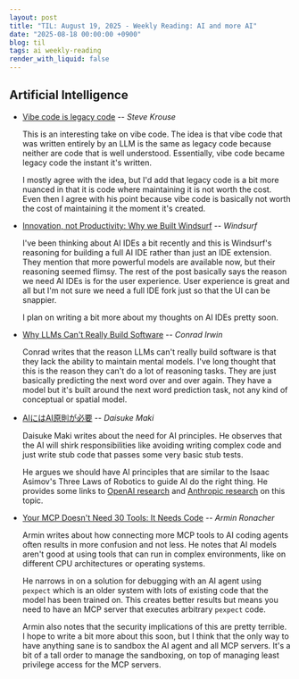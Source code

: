 ```yaml
---
layout: post
title: "TIL: August 19, 2025 - Weekly Reading: AI and more AI"
date: "2025-08-18 00:00:00 +0900"
blog: til
tags: ai weekly-reading
render_with_liquid: false
---
```


## Artificial Intelligence

- [Vibe code is legacy code](https://blog.val.town/vibe-code) -- _Steve Krouse_

    This is an interesting take on vibe code. The idea is that vibe code that was
    written entirely by an LLM is the same as legacy code because neither are code
    that is well understood. Essentially, vibe code became legacy code the
    instant it's written.

    I mostly agree with the idea, but I'd add that legacy code is a bit more
    nuanced in that it is code where maintaining it is not worth the cost. Even
    then I agree with his point because vibe code is basically not worth the cost
    of maintaining it the moment it's created.

- [Innovation, not Productivity: Why we Built
  Windsurf](https://windsurf.com/blog/why-we-built-windsurf) -- _Windsurf_

    I've been thinking about AI IDEs a bit recently and this is Windsurf's
    reasoning for building a full AI IDE rather than just an IDE extension. They
    mention that more powerful models are available now, but their reasoning
    seemed flimsy. The rest of the post basically says the reason we need AI IDEs
    is for the user experience. User experience is great and all but I'm not sure
    we need a full IDE fork just so that the UI can be snappier.

    I plan on writing a bit more about my thoughts on AI IDEs pretty soon.

- [Why LLMs Can't Really Build
  Software](https://zed.dev/blog/why-llms-cant-build-software) -- _Conrad Irwin_

    Conrad writes that the reason LLMs can't really build software is that they
    lack the ability to maintain mental models. I've long thought that this is
    the reason they can't do a lot of reasoning tasks. They are just basically
    predicting the next word over and over again. They have a model but it's
    built around the next word prediction task, not any kind of conceptual or
    spatial model.

- [AIにはAI原則が必要](https://lestrrat.medium.com/ai%E3%81%AB%E3%81%AFai%E5%8E%9F%E5%89%87%E3%81%8C%E5%BF%85%E8%A6%81-cfe3429618d7)
  -- _Daisuke Maki_

    Daisuke Maki writes about the need for AI principles. He observes that the
    AI will shirk responsibilities like avoiding writing complex code
    and just write stub code that passes some very basic stub tests.

    He argues we should have AI principles that are similar to the Isaac
    Asimov's Three Laws of Robotics to guide AI do the right thing. He provides
    some links to [OpenAI
    research](https://openai.com/index/chain-of-thought-monitoring/) and
    [Anthropic
    research](https://www.anthropic.com/research/agentic-misalignment) on this
    topic.

- [Your MCP Doesn't Need 30 Tools: It Needs
  Code](https://lucumr.pocoo.org/2025/8/18/code-mcps/) -- _Armin Ronacher_

    Armin writes about how connecting more MCP tools to AI coding agents often
    results in more confusion and not less. He notes that AI models aren't good
    at using tools that can run in complex environments, like on different
    CPU architectures or operating systems.

    He narrows in on a solution for debugging with an AI agent using `pexpect`
    which is an older system with lots of existing code that the model has been
    trained on. This creates better results but means you need to have an MCP
    server that executes arbitrary `pexpect` code.

    Armin also notes that the security implications of this are pretty terrible.
    I hope to write a bit more about this soon, but I think that the only way to
    have anything sane is to sandbox the AI agent and all MCP servers. It's a
    bit of a tall order to manage the sandboxing, on top of managing least
    privilege access for the MCP servers.
